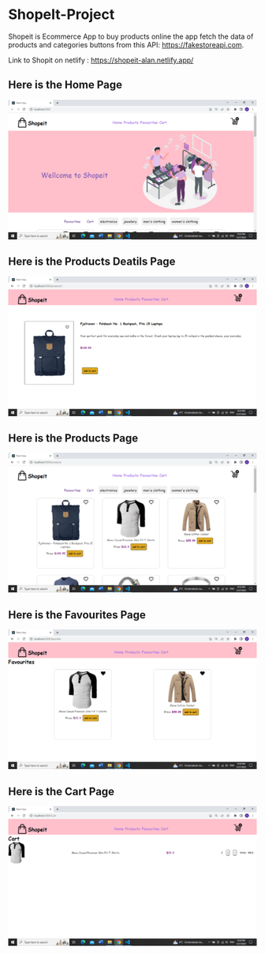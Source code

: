 # ShopeIt-Project

Shopeit is Ecommerce App to buy products online
the app fetch the data of products and categories buttons from this API: https://fakestoreapi.com.

Link to Shopit on netlify : https://shopeit-alan.netlify.app/

## Here is the Home Page

<img src="https://github.com/Alan-Hussein/ShopeIt-Project/blob/master/shopeit/src/assets/imge1.png">

## Here is the Products Deatils Page

<img src="https://github.com/Alan-Hussein/ShopeIt-Project/blob/master/shopeit/src/assets/image3.png">

## Here is the Products Page

<img src="https://github.com/Alan-Hussein/ShopeIt-Project/blob/master/shopeit/src/assets/image4.png">

## Here is the Favourites Page

<img src="https://github.com/Alan-Hussein/ShopeIt-Project/blob/master/shopeit/src/assets/image5.png">

## Here is the Cart Page

<img src="https://github.com/Alan-Hussein/ShopeIt-Project/blob/master/shopeit/src/assets/image6.png">


